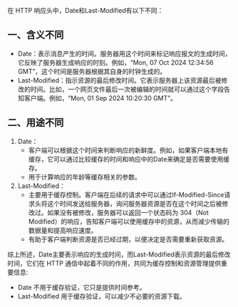 在 HTTP 响应头中，Date和Last-Modified有以下不同：

## 一、含义不同

- Date：表示消息产生的时间。服务器用这个时间来标记响应报文的生成时间，它反映了服务器生成响应的时刻。例如，“Mon, 07 Oct 2024 12:34:56 GMT”，这个时间是服务器根据其自身的时钟生成的。
- Last-Modified：指示资源的最后修改时间。它表示服务器上该资源最后被修改的时间。比如，一个网页文件最后一次被编辑的时间就可以通过这个字段告知客户端。例如，“Mon, 01 Sep 2024 10:20:30 GMT”。

## 二、用途不同

1. Date：
    - 客户端可以根据这个时间来判断响应的新鲜度。例如，如果客户端本地有缓存，它可以通过比较缓存的时间和响应中的Date来确定是否需要使用缓存。
    - 用于计算响应的年龄等缓存相关的参数。
2. Last-Modified：
    - 主要用于缓存控制。客户端在后续的请求中可以通过If-Modified-Since请求头将这个时间发送给服务器，询问服务器资源是否在这个时间之后被修改过。如果没有被修改，服务器可以返回一个状态码为 304（Not Modified）的响应，告知客户端可以使用缓存中的资源，从而减少传输的数据量和提高响应速度。
    - 有助于客户端判断资源是否已经过期，以便决定是否需要重新获取资源。

综上所述，Date主要表示响应的生成时间，而Last-Modified表示资源的最后修改时间，它们在 HTTP 通信中起着不同的作用，共同为缓存控制和资源管理提供重要信息:

- Date 不用于缓存验证，它只是提供时间参考。
- Last-Modified 用于缓存验证，可以减少不必要的资源下载。
